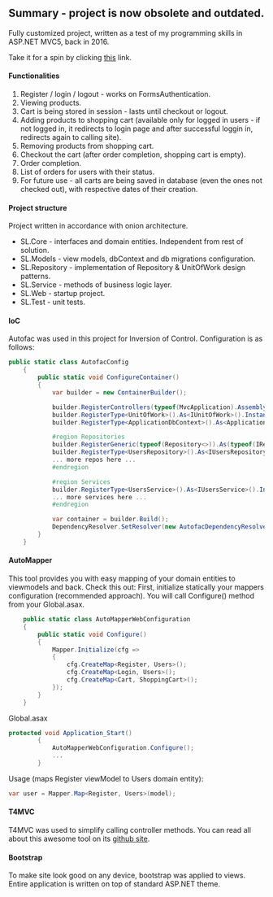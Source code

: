## Summary - project is now obsolete and outdated.
Fully customized project, written as a test of my programming skills in ASP.NET MVC5, back in 2016. 

Take it for a spin by clicking [this](http://leawareweb.azurewebsites.net/) link.

#### Functionalities
1. Register / login / logout - works on FormsAuthentication.
2. Viewing products.
3. Cart is being stored in session - lasts until checkout or logout.
4. Adding products to shopping cart (available only for logged in users - if not logged in, it redirects to login page and after successful loggin in, redirects again to calling site).
5. Removing products from shopping cart.
6. Checkout the cart (after order completion, shopping cart is empty).
7. Order completion.
8. List of orders for users with their status.
9. For future use - all carts are being saved in database (even the ones not checked out), with respective dates of their creation.

#### Project structure
Project written in accordance with onion architecture.
* SL.Core - interfaces and domain entities. Independent from rest of solution.
* SL.Models - view models, dbContext and db migrations configuration.
* SL.Repository - implementation of Repository & UnitOfWork design patterns.
* SL.Service - methods of business logic layer.
* SL.Web - startup project. 
* SL.Test - unit tests.

#### IoC
Autofac was used in this project for Inversion of Control. Configuration is as follows:
```C#
public static class AutofacConfig
    {
        public static void ConfigureContainer()
        {
            var builder = new ContainerBuilder();

            builder.RegisterControllers(typeof(MvcApplication).Assembly);
            builder.RegisterType<UnitOfWork>().As<IUnitOfWork>().InstancePerLifetimeScope();
            builder.RegisterType<ApplicationDbContext>().As<ApplicationDbContext>().InstancePerRequest();

            #region Repositories
            builder.RegisterGeneric(typeof(Repository<>)).As(typeof(IRepository<>));
            builder.RegisterType<UsersRepository>().As<IUsersRepository>().InstancePerRequest();
            ... more repos here ...
            #endregion

            #region Services
            builder.RegisterType<UsersService>().As<IUsersService>().InstancePerRequest();
            ... more services here ...
            #endregion

            var container = builder.Build();
            DependencyResolver.SetResolver(new AutofacDependencyResolver(container));
        }
    }
```
#### AutoMapper
This tool provides you with easy mapping of your domain entities to viewmodels and back. Check this out:
First, initialize statically your mappers configuration (recommended approach). You will call Configure() method from your Global.asax.
```C#
    public static class AutoMapperWebConfiguration
    {
        public static void Configure()
        {
            Mapper.Initialize(cfg =>
            {
                cfg.CreateMap<Register, Users>();
                cfg.CreateMap<Login, Users>();
                cfg.CreateMap<Cart, ShoppingCart>();
            });
        }
    }
```
Global.asax
```C#
protected void Application_Start()
        {
            AutoMapperWebConfiguration.Configure();
            ...
        }
```
Usage (maps Register viewModel to Users domain entity):
```C#
var user = Mapper.Map<Register, Users>(model);
```
#### T4MVC
T4MVC was used to simplify calling controller methods. You can read all about this awesome tool on its [github site](https://github.com/T4MVC/T4MVC).
#### Bootstrap
To make site look good on any device, bootstrap was applied to views. Entire application is written on top of standard ASP.NET theme.
